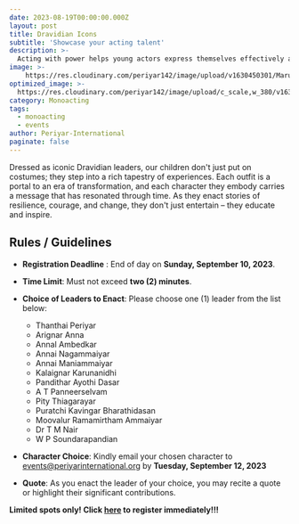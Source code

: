 ```yaml
---
date: 2023-08-19T00:00:00.000Z
layout: post
title: Dravidian Icons
subtitle: 'Showcase your acting talent'
description: >-
  Acting with power helps young actors express themselves effectively and passionately.
image: >-
    https://res.cloudinary.com/periyar142/image/upload/v1630450301/Maruvedam_ppgszl.jpg
optimized_image: >-
  https://res.cloudinary.com/periyar142/image/upload/c_scale,w_380/v1630450301/Maruvedam_ppgszl.jpg
category: Monoacting
tags:
  - monoacting
  - events
author: Periyar-International
paginate: false
---
```


Dressed as iconic Dravidian leaders, our children don't just put on costumes; they step into a rich tapestry of experiences. Each outfit is a portal to an era of transformation, and each character they embody carries a message that has resonated through time. As they enact stories of resilience, courage, and change, they don't just entertain – they educate and inspire.

## Rules / Guidelines

- **Registration Deadline** : End of day on **Sunday, September 10, 2023**.
- **Time Limit**: Must not exceed **two (2) minutes**.
- **Choice of Leaders to Enact**: Please choose one (1) leader from the list below:
  - Thanthai Periyar
  - Arignar Anna
  - Annal Ambedkar
  - Annai Nagammaiyar
  - Annai Maniammaiyar
  - Kalaignar Karunanidhi
  - Pandithar Ayothi Dasar
  - A T Panneerselvam
  - Pity Thiagarayar
  - Puratchi Kavingar Bharathidasan
  - Moovalur Ramamirtham Ammaiyar
  - Dr T M Nair
  - W P Soundarapandian
  
- **Character Choice**: Kindly email your chosen character to [events@periyarinternational.org](mailto:events@periyarinternational.org) by **Tuesday, September 12, 2023**
- **Quote**: As you enact the leader of your choice, you may recite a quote or highlight their significant contributions.

**Limited spots only! Click [here](/register/) to register immediately!!!**